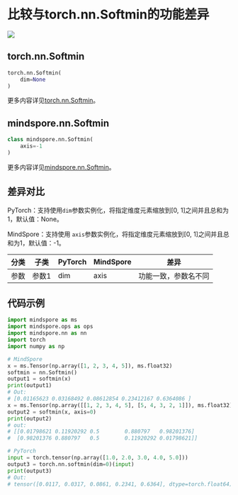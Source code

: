 # 比较与torch.nn.Softmin的功能差异

<a href="https://gitee.com/mindspore/docs/blob/r2.0/docs/mindspore/source_zh_cn/note/api_mapping/pytorch_diff/softmin.md" target="_blank"><img src="https://mindspore-website.obs.cn-north-4.myhuaweicloud.com/website-images/r2.0/resource/_static/logo_source.png"></a>

## torch.nn.Softmin

```python
torch.nn.Softmin(
    dim=None
)
```

更多内容详见[torch.nn.Softmin](https://pytorch.org/docs/1.8.1/generated/torch.nn.Softmin.html)。

## mindspore.nn.Softmin

```python
class mindspore.nn.Softmin(
    axis=-1
)
```

更多内容详见[mindspore.nn.Softmin](https://www.mindspore.cn/docs/zh-CN/r2.0/api_python/nn/mindspore.nn.Softmin.html)。

## 差异对比

PyTorch：支持使用`dim`参数实例化，将指定维度元素缩放到[0, 1]之间并且总和为1，默认值：None。

MindSpore：支持使用 `axis`参数实例化，将指定维度元素缩放到[0, 1]之间并且总和为1，默认值：-1。

| 分类 | 子类  | PyTorch | MindSpore | 差异                    |
| ---- | ----- |---------|-----------| ----------------------- |
| 参数 | 参数1 | dim     | axis      | 功能一致，参数名不同 |

## 代码示例

```python
import mindspore as ms
import mindspore.ops as ops
import mindspore.nn as nn
import torch
import numpy as np

# MindSpore
x = ms.Tensor(np.array([1, 2, 3, 4, 5]), ms.float32)
softmin = nn.Softmin()
output1 = softmin(x)
print(output1)
# Out:
# [0.01165623 0.03168492 0.08612854 0.23412167 0.6364086 ]
x = ms.Tensor(np.array([[1, 2, 3, 4, 5], [5, 4, 3, 2, 1]]), ms.float32)
output2 = softmin(x, axis=0)
print(output2)
# out:
# [[0.01798621 0.11920292 0.5        0.880797   0.98201376]
#  [0.98201376 0.880797   0.5        0.11920292 0.01798621]]

# PyTorch
input = torch.tensor(np.array([1.0, 2.0, 3.0, 4.0, 5.0]))
output3 = torch.nn.softmin(dim=0)(input)
print(output3)
# Out:
# tensor([0.0117, 0.0317, 0.0861, 0.2341, 0.6364], dtype=torch.float64)
```

